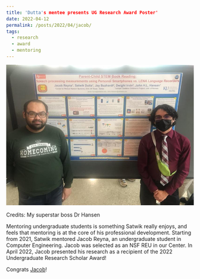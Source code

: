 ```yaml
---
title: 'Dutta's mentee presents UG Research Award Poster'
date: 2022-04-12
permalink: /posts/2022/04/jacob/
tags:
  - research
  - award
  - mentoring
---
```


<img src='/images/2022-04-12-jacob-ug-award.JPG'>

Credits: My superstar boss Dr Hansen 

Mentoring undergraduate students is something Satwik really enjoys, and feels that mentoring is at the core of his professional development. Starting from 2021, Satwik mentored Jacob Reyna, an undergraduate student in Computer Engineering. Jacob was selected as an NSF REU in our Center. In April 2022, Jacob presented his research as a recipient of the 2022 Undergraduate Research Scholar Award!

Congrats [Jacob](https://www.linkedin.com/in/jacob-reyna/)!

